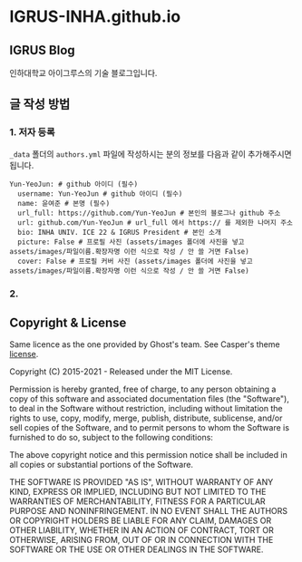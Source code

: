 # IGRUS-INHA.github.io
## IGRUS Blog
인하대학교 아이그루스의 기술 블로그입니다.

## 글 작성 방법
### 1. 저자 등록
```_data``` 폴더의 ```authors.yml``` 파일에 작성하시는 분의 정보를 다음과 같이 추가해주시면 됩니다.
```
Yun-YeoJun: # github 아이디 (필수)
  username: Yun-YeoJun # github 아이디 (필수)
  name: 윤여준 # 본명 (필수)
  url_full: https://github.com/Yun-YeoJun # 본인의 블로그나 github 주소
  url: github.com/Yun-YeoJun # url_full 에서 https:// 를 제외한 나머지 주소
  bio: INHA UNIV. ICE 22 & IGRUS President # 본인 소개
  picture: False # 프로필 사진 (assets/images 폴더에 사진을 넣고 assets/images/파일이름.확장자명 이런 식으로 작성 / 안 쓸 거면 False)
  cover: False # 프로필 커버 사진 (assets/images 폴더에 사진을 넣고 assets/images/파일이름.확장자명 이런 식으로 작성 / 안 쓸 거면 False)
```
### 2. 
## Copyright & License

Same licence as the one provided by Ghost's team. See Casper's theme [license](GHOST.txt).

Copyright (C) 2015-2021 - Released under the MIT License.

Permission is hereby granted, free of charge, to any person obtaining a copy of this software and associated documentation files (the "Software"), to deal in the Software without restriction, including without limitation the rights to use, copy, modify, merge, publish, distribute, sublicense, and/or sell copies of the Software, and to permit persons to whom the Software is furnished to do so, subject to the following conditions:

The above copyright notice and this permission notice shall be included in all copies or substantial portions of the Software.

THE SOFTWARE IS PROVIDED "AS IS", WITHOUT WARRANTY OF ANY KIND, EXPRESS OR IMPLIED, INCLUDING BUT NOT LIMITED TO THE WARRANTIES OF MERCHANTABILITY, FITNESS FOR A PARTICULAR PURPOSE AND
NONINFRINGEMENT. IN NO EVENT SHALL THE AUTHORS OR COPYRIGHT HOLDERS BE LIABLE FOR ANY CLAIM, DAMAGES OR OTHER LIABILITY, WHETHER IN AN ACTION OF CONTRACT, TORT OR OTHERWISE, ARISING FROM, OUT OF OR IN CONNECTION WITH THE SOFTWARE OR THE USE OR OTHER DEALINGS IN THE SOFTWARE.
